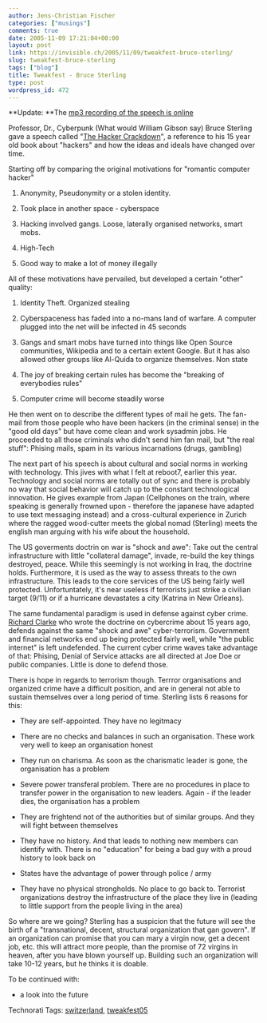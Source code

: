 ```yaml
---
author: Jens-Christian Fischer
categories: ["musings"]
comments: true
date: 2005-11-09 17:21:04+00:00
layout: post
link: https://invisible.ch/2005/11/09/tweakfest-bruce-sterling/
slug: tweakfest-bruce-sterling
tags: ["blog"]
title: Tweakfest - Bruce Sterling
type: post
wordpress_id: 472
---
```



**Update: **The [mp3 recording of the speech is online](/archives/000482.html)



Professor, Dr., Cyberpunk (What would William Gibson say) Bruce Sterling gave a speech called "[The Hacker Crackdown](https://stuff.mit.edu/hacker/hacker.html)", a reference to his 15 year old book about "hackers" and how the ideas and ideals have changed over time. 



Starting off by comparing the original motivations for "romantic computer hacker"




  1. Anonymity, Pseudonymity or a stolen identity.


  2. Took place in another space - cyberspace


  3. Hacking involved gangs. Loose, laterally organised networks, smart mobs.


  4. High-Tech


  5. Good way to make a lot of money illegally




All of these motivations have pervailed, but developed a certain "other" quality:




  1. Identity Theft. Organized stealing


  2. Cyberspaceness has faded into a no-mans land of warfare. A computer plugged into the net will be infected in 45 seconds


  3. Gangs and smart mobs have turned into things like Open Source communities, Wikipedia and to a certain extent Google. But it has also allowed other groups like Al-Quida to organize themselves. Non state


  4. The joy of breaking certain rules has become the "breaking of everybodies rules"


  5. Computer crime will become steadily worse




He then went on to describe the different types of mail he gets. The fan-mail from those people who have been hackers (in the criminal sense) in the "good old days" but have come clean and work sysadmin jobs. He proceeded to all those criminals who didn't send him fan mail, but "the real stuff": Phising mails, spam in its various incarnations (drugs, gambling)



The next part of his speech is about cultural and social norms in working with technology. This jives with what I felt at reboot7, earlier this year. Technology and social norms are totally out of sync and there is probably no way that social behavior will catch up to the constant technological innovation. He gives example from Japan (Cellphones on the train, where speaking is generally frowned upon - therefore the japanese have adapted to use text messaging instead) and a cross-cultural experience in Zurich where the ragged wood-cutter meets the global nomad (Sterling) meets the english man arguing with his wife about the household.



The US goverments doctrin on war is "shock and awe": Take out the central infrastructure with little "collateral damage", invade, re-build the key things destroyed, peace. While this seemingly is not working in Iraq, the doctrine holds. Furthermore, it is used as the way to assess threats to the own infrastructure. This leads to the core services of the US being fairly well protected. Unfortuntately, it's near useless if terrorists just strike a civilian target (9/11) or if a hurricane devastates a city (Katrina in New Orleans).



The same fundamental paradigm is used in defense against cyber crime. [Richard Clarke](https://en.wikipedia.org/wiki/Richard_A._Clarke) who wrote the doctrine on cybercrime about 15 years ago, defends against the same "shock and awe" cyber-terrorism. Government and financial networks end up being protected fairly well, while "the public internet" is left undefended. The current cyber crime waves take advantage of that: Phising, Denial of Service attacks are all directed at Joe Doe or public companies. Little is done to defend those.



There is hope in regards to terrorism though. Terrror organisations and organized crime have a difficult position, and are in general not able to sustain themselves over a long period of time. Sterling lists 6 reasons for this:




  * They are self-appointed. They have no legitmacy


  * There are no checks and balances in such an organisation. These work very well to keep an organisation honest


  * They run on charisma. As soon as the charismatic leader is gone, the organisation has a problem


  * Severe power transferal problem. There are no procedures in place to transfer power in the organisation to new leaders. Again - if the leader dies, the organisation has a problem


  * They are frightend not of the authorities but of similar groups. And they will fight between themselves


  * They have no history. And that leads to nothing new members can identify with. There is no "education" for being a bad guy with a proud history to look back on


  * States have the advantage of power through police / army


  * They have no physical strongholds. No place to go back to. Terrorist organizations destroy the infrastructure of the place they live in (leading to little support from the people living in the area)




So where are we going? Sterling has a suspicion that the future will see the birth of a "transnational, decent, structural organization that gan govern". If an organization can promise that you can mary a virgin now, get a decent job, etc. this will attract more people, than the promise of 72 virgins in heaven, after you have blown yourself up. Building such an organization will take 10-12 years, but he thinks it is doable.



To be continued with: 



* a look into the future





Technorati Tags: [switzerland](https://technorati.com/tag/switzerland), [tweakfest05](https://technorati.com/tag/tweakfest05)
